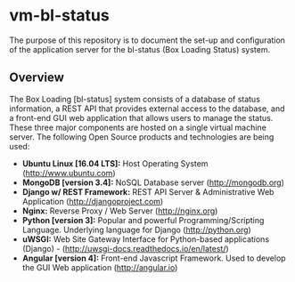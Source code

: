 # vm-bl-status
The purpose of this repository is to document the set-up and configuration of the application server for the bl-status (Box Loading Status) system.

## Overview
The Box Loading [bl-status] system consists of a database of status information, a REST API that provides external access to the database, and a front-end GUI web application that allows users to manage the status. These three major components are hosted on a single virtual machine server. The following Open Source products and technologies are being used:

* **Ubuntu Linux [16.04 LTS]:** Host Operating System (http://www.ubuntu.com)
* **MongoDB [version 3.4]:** NoSQL Database server (http://mongodb.org)
* **Django w/ REST Framework:** REST API Server & Administrative Web Application (http://djangoproject.com)
* **Nginx:** Reverse Proxy / Web Server (http://nginx.org)
* **Python [version 3]:** Popular and powerful Programming/Scripting Language. Underlying language for Django (http://python.org)
* **uWSGI:** Web Site Gateway Interface for Python-based applications (Django) - (http://uwsgi-docs.readthedocs.io/en/latest/)
* **Angular [version 4]:** Front-end Javascript Framework. Used to develop the GUI Web application (http://angular.io)


